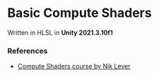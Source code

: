 # Basic Compute Shaders

Written in HLSL in **Unity 2021.3.10f1**

### References

- [Compute Shaders course by Nik Lever](https://www.udemy.com/course/compute-shaders)

<!-- ## Screenshots

![Gif](./docs/1.gif)
![Gif](./docs/1.gif)

## Features

- [Feature](#feature)
- [Feature](#feature)
- [Feature](#feature)

---

## Feature

1. Implementation detail.
1. Implementation detail.
1. Implementation detail.

![Gif](./docs/1.gif)
![Gif](./docs/1.gif)

## Feature

1. Implementation detail.
1. Implementation detail.
1. Implementation detail.

![Gif](./docs/1.gif)
![Gif](./docs/1.gif)

---

## Implementation explained

1. **Step**

   1. Sub Step.
   1. Sub Step.

1. **Step**

   1. Sub Step.
   1. Sub Step. -->
